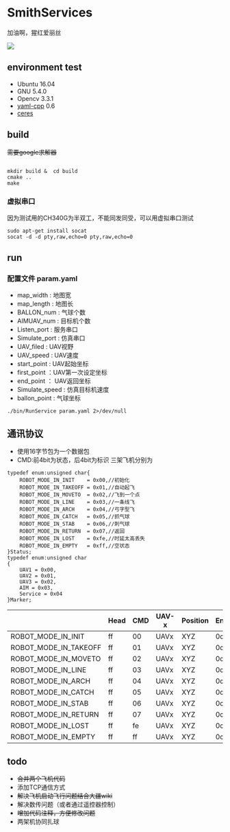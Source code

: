 # SmithServices
加油啊，猩红爱丽丝

<img src="doc/maj86-jvk9u.gif">

## environment test
- Ubuntu 16.04
- GNU 5.4.0
- Opencv 3.3.1
- [yaml-cpp](https://github.com/jbeder/yaml-cpp) 0.6
- [ceres](http://ceres-solver.org/installation.html)

## build
~~需要google求解器~~
```shell

```
```shell
mkdir build &  cd build
cmake ..
make
```

### 虚拟串口
因为测试用的CH340G为半双工，不能同发同受，可以用虚拟串口测试
```shell
sudo apt-get install socat
socat -d -d pty,raw,echo=0 pty,raw,echo=0

```

## run
### 配置文件 param.yaml
- map_width : 地图宽
- map_length : 地图长
- BALLON_num : 气球个数 
- AIMUAV_num : 目标机个数
- Listen_port : 服务串口
- Simulate_port : 仿真串口
- UAV_filed : UAV视野
- UAV_speed : UAV速度
- start_point : UAV起始坐标
- first_point ：UAV第一次设定坐标
- end_point ： UAV返回坐标
- Simulate_speed : 仿真目标机速度
- ballon_point : 气球坐标

```shell
./bin/RunService param.yaml 2>/dev/null
```
## 通讯协议
- 使用16字节包为一个数据包
- CMD:前4bit为状态，后4bit为标识 三架飞机分别为 

```
typedef enum:unsigned char{
	ROBOT_MODE_IN_INIT    = 0x00,//初始化
	ROBOT_MODE_IN_TAKEOFF = 0x01,//自动起飞
	ROBOT_MODE_IN_MOVETO  = 0x02,//飞到一个点
	ROBOT_MODE_IN_LINE    = 0x03,//一条线飞
	ROBOT_MODE_IN_ARCH    = 0x04,//弓字型飞
	ROBOT_MODE_IN_CATCH   = 0x05,//抓气球
	ROBOT_MODE_IN_STAB    = 0x06,//刺气球
	ROBOT_MODE_IN_RETURN  = 0x07,//返回
	ROBOT_MODE_IN_LOST    = 0xfe,//时延太高丢失
	ROBOT_MODE_IN_EMPTY   = 0xff,//空状态	
}Status;
typedef enum:unsigned char
{
	UAV1 = 0x00,
	UAV2 = 0x01,
	UAV3 = 0x02,
	AIM = 0x03,
	Service = 0x04
}Marker;
```
| |Head|CMD|UAV-x|Position|End|
| --- | --- | --- | --- | --- | --- |
|ROBOT_MODE_IN_INIT | ff |00|UAVx|XYZ| 0d |
|ROBOT_MODE_IN_TAKEOFF | ff |01|UAVx|XYZ| 0d |
|ROBOT_MODE_IN_MOVETO | ff |02|UAVx|XYZ| 0d |
|ROBOT_MODE_IN_LINE | ff |03|UAVx|XYZ| 0d |
|ROBOT_MODE_IN_ARCH | ff |04|UAVx|XYZ| 0d |
|ROBOT_MODE_IN_CATCH | ff |05|UAVx|XYZ| 0d |
|ROBOT_MODE_IN_STAB | ff |06|UAVx|XYZ| 0d |
|ROBOT_MODE_IN_RETURN | ff |07|UAVx|XYZ| 0d |
|ROBOT_MODE_IN_LOST | ff |fe|UAVx|XYZ| 0d |
|ROBOT_MODE_IN_EMPTY | ff |ff|UAVx|XYZ| 0d |

## todo
- ~~合并两个飞机代码~~
- 添加TCP通信方式
- ~~解决飞机启动飞行问题结合大疆wiki~~
- 解决数传问题（或者通过遥控器控制）
- ~~增加代码注释，方便修改问题~~
- 两架机协同扎球

